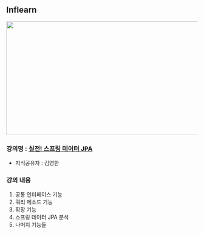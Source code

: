 ## Inflearn

<img src="https://github.com/JHyun0302/server/assets/60764632/e138904b-303a-490a-b1da-255871383094"  width="600" height="300"/>

### 강의명 : [실전! 스프링 데이터 JPA](https://www.inflearn.com/course/%EC%8A%A4%ED%94%84%EB%A7%81-%EB%8D%B0%EC%9D%B4%ED%84%B0-JPA-%EC%8B%A4%EC%A0%84)

- 지식공유자 : 김영한

### 강의 내용

1. 공통 인터페이스 기능
2. 쿼리 메소드 기능
3. 확장 기능
4. 스프링 데이터 JPA 분석
5. 나머지 기능들
